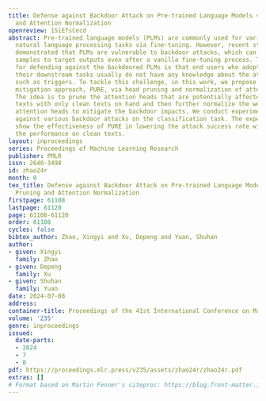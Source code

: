 ```yaml
---
title: Defense against Backdoor Attack on Pre-trained Language Models via Head Pruning
  and Attention Normalization
openreview: 1SiEfsCecd
abstract: Pre-trained language models (PLMs) are commonly used for various downstream
  natural language processing tasks via fine-tuning. However, recent studies have
  demonstrated that PLMs are vulnerable to backdoor attacks, which can mislabel poisoned
  samples to target outputs even after a vanilla fine-tuning process. The key challenge
  for defending against the backdoored PLMs is that end users who adopt the PLMs for
  their downstream tasks usually do not have any knowledge about the attacking strategies,
  such as triggers. To tackle this challenge, in this work, we propose a backdoor
  mitigation approach, PURE, via head pruning and normalization of attention weights.
  The idea is to prune the attention heads that are potentially affected by poisoned
  texts with only clean texts on hand and then further normalize the weights of remaining
  attention heads to mitigate the backdoor impacts. We conduct experiments to defend
  against various backdoor attacks on the classification task. The experimental results
  show the effectiveness of PURE in lowering the attack success rate without sacrificing
  the performance on clean texts.
layout: inproceedings
series: Proceedings of Machine Learning Research
publisher: PMLR
issn: 2640-3498
id: zhao24r
month: 0
tex_title: Defense against Backdoor Attack on Pre-trained Language Models via Head
  Pruning and Attention Normalization
firstpage: 61108
lastpage: 61120
page: 61108-61120
order: 61108
cycles: false
bibtex_author: Zhao, Xingyi and Xu, Depeng and Yuan, Shuhan
author:
- given: Xingyi
  family: Zhao
- given: Depeng
  family: Xu
- given: Shuhan
  family: Yuan
date: 2024-07-08
address:
container-title: Proceedings of the 41st International Conference on Machine Learning
volume: '235'
genre: inproceedings
issued:
  date-parts:
  - 2024
  - 7
  - 8
pdf: https://proceedings.mlr.press/v235/assets/zhao24r/zhao24r.pdf
extras: []
# Format based on Martin Fenner's citeproc: https://blog.front-matter.io/posts/citeproc-yaml-for-bibliographies/
---
```

